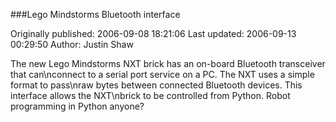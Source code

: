 ###Lego Mindstorms Bluetooth interface

Originally published: 2006-09-08 18:21:06
Last updated: 2006-09-13 00:29:50
Author: Justin Shaw

The new Lego Mindstorms NXT brick has an on-board Bluetooth transceiver that can\nconnect to a serial port service on a PC.  The NXT uses a simple format to pass\nraw bytes between connected Bluetooth devices.  This interface allows the NXT\nbrick to be controlled from Python.  Robot programming in Python anyone?